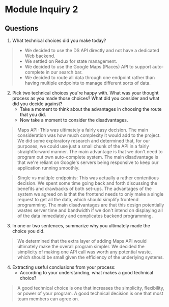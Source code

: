 # Module Inquiry 2

## Questions

1. What technical choices did you make today? 
> - We decided to use the DS API directly and not have a dedicated Web backend. 
> - We settled on Redux for state management. 
> - We decided to use the Google Maps (Places) API to support auto-complete in our search bar.
> - We decided to route all data through one endpoint rather than having multiple endpoints to manage different sorts of data.
2. Pick two technical choices you're happy with. What was your thought process as you made those choices? What did you consider and what did you decide against?
    - Take a moment to think about the advantages in choosing the route that you did.
    - Now take a moment to consider the disadvantages.
> Maps API: This was ultimately a fairly easy decision. The main consideration was how much complexity it would add to the project. We did some exploratory research and determined that, for our purposes, we could use just a small chunk of the API in a fairly straightforward manner. The main advantage is that we don't need to program out own auto-complete system. The main disadvantage is that we're reliant on Google's servers being responsive to keep our application running smoothly.

> Single vs multiple endpoints: This was actually a rather contentious decision. We spent some time going back and forth discussing the benefits and drawbacks of both set-ups. The advantages of the system we agreed on is that the frontend needs to only make a single request to get all the data, which should simplify frontend programming. The main disadvantages are that this design potentially wastes server time and bandwidth if we don't intend on displaying all of the data immediately and complicates backend programming.
3. In one or two sentences, summarize why you ultimately made the choice you did.
> We determined that the extra layer of adding Maps API would ultimately make the overall program simpler. We decided the simplicity of making one API call was worth any potential waste, which should be small given the efficiency of the underlying systems.
4. Extracting useful conclusions from your process: 
    - According to your understanding, what makes a good technical choice?
> A good technical choice is one that increases the simplicity, flexibility, or power of your program. A good technical decision is one that most team members can agree on.